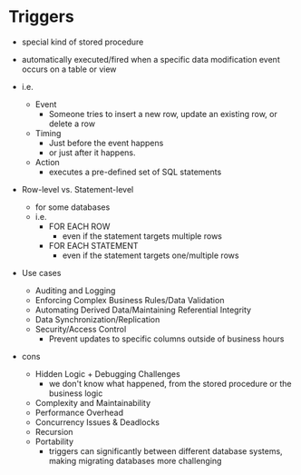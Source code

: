 # Triggers

* special kind of stored procedure
* automatically executed/fired when a specific data modification event occurs on a table or view

* i.e.
    * Event
        * Someone tries to insert a new row, update an existing row, or delete a row
    * Timing
        * Just before the event happens
        * or just after it happens.
    * Action
        * executes a pre-defined set of SQL statements


* Row-level vs. Statement-level
    * for some databases
    * i.e.
        * FOR EACH ROW
            * even if the statement targets multiple rows
        * FOR EACH STATEMENT
            * even if the statement targets one/multiple rows

* Use cases
    * Auditing and Logging
    * Enforcing Complex Business Rules/Data Validation
    * Automating Derived Data/Maintaining Referential Integrity 
    * Data Synchronization/Replication
    * Security/Access Control
        * Prevent updates to specific columns outside of business hours

* cons
    * Hidden Logic + Debugging Challenges
        * we don't know what happened, from the stored procedure or the business logic
    * Complexity and Maintainability
    * Performance Overhead
    * Concurrency Issues & Deadlocks
    * Recursion
    * Portability
        * triggers can significantly between different database systems, making migrating databases more challenging 